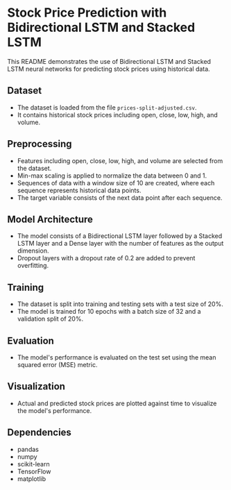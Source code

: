 # Stock Price Prediction with Bidirectional LSTM and Stacked LSTM

This README demonstrates the use of Bidirectional LSTM and Stacked LSTM neural networks for predicting stock prices using historical data.

## Dataset

- The dataset is loaded from the file `prices-split-adjusted.csv`.
- It contains historical stock prices including open, close, low, high, and volume.

## Preprocessing

- Features including open, close, low, high, and volume are selected from the dataset.
- Min-max scaling is applied to normalize the data between 0 and 1.
- Sequences of data with a window size of 10 are created, where each sequence represents historical data points.
- The target variable consists of the next data point after each sequence.

## Model Architecture

- The model consists of a Bidirectional LSTM layer followed by a Stacked LSTM layer and a Dense layer with the number of features as the output dimension.
- Dropout layers with a dropout rate of 0.2 are added to prevent overfitting.

## Training

- The dataset is split into training and testing sets with a test size of 20%.
- The model is trained for 10 epochs with a batch size of 32 and a validation split of 20%.

## Evaluation

- The model's performance is evaluated on the test set using the mean squared error (MSE) metric.

## Visualization

- Actual and predicted stock prices are plotted against time to visualize the model's performance.

## Dependencies

- pandas
- numpy
- scikit-learn
- TensorFlow
- matplotlib
